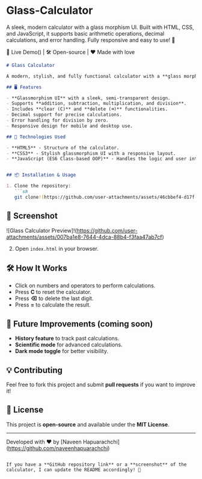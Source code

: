 # Glass-Calculator
A sleek, modern calculator with a glass morphism UI. Built with HTML, CSS, and JavaScript, it supports basic arithmetic operations, decimal calculations, and error handling. Fully responsive and easy to use! 🚀

🔗 Live Demo() | 🛠 Open-source | ❤️ Made with love

```md
# Glass Calculator

A modern, stylish, and fully functional calculator with a **glass morphism** UI. Built using **HTML, CSS, and JavaScript**, this calculator provides a smooth and interactive experience for basic arithmetic operations.

## 🖥️ Features

- **Glassmorphism UI** with a sleek, semi-transparent design.
- Supports **addition, subtraction, multiplication, and division**.
- Includes **clear (C)** and **delete (⌫)** functionalities.
- Decimal support for precise calculations.
- Error handling for division by zero.
- Responsive design for mobile and desktop use.

## 🚀 Technologies Used

- **HTML5** - Structure of the calculator.
- **CSS3** - Stylish glassmorphism UI with a responsive layout.
- **JavaScript (ES6 Class-based OOP)** - Handles the logic and user interactions.


## 📦 Installation & Usage

1. Clone the repository:
   ```sh
   git clone!(https://github.com/user-attachments/assets/46cbbef4-d17f-4d7a-9a87-1819479c4b8c)

   ```

## 📸 Screenshot

![Glass Calculator Preview]!(https://github.com/user-attachments/assets/007ba1e8-7644-4dca-88b4-f3faa47ab7cf)


2. Open `index.html` in your browser.

## 🛠️ How It Works

- Click on numbers and operators to perform calculations.
- Press **C** to reset the calculator.
- Press **⌫** to delete the last digit.
- Press **=** to calculate the result.

## 📌 Future Improvements (coming soon)

- **History feature** to track past calculations.
- **Scientific mode** for advanced calculations.
- **Dark mode toggle** for better visibility.

## 💡 Contributing

Feel free to fork this project and submit **pull requests** if you want to improve it!

## 📜 License

This project is **open-source** and available under the **MIT License**.

---
Developed with ❤️ by [Naveen Hapuarachchi] (https://github.com/naveenhapuarachchi)
```

If you have a **GitHub repository link** or a **screenshot** of the calculator, I can update the README accordingly! 🚀  
